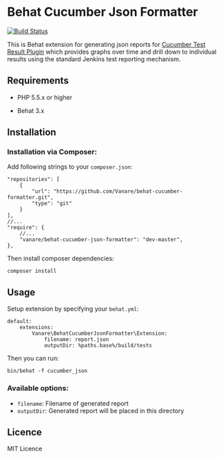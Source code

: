 # Behat Cucumber Json Formatter 

[![Build Status](https://travis-ci.org/Vanare/behat-cucumber-formatter.svg?branch=master)](https://travis-ci.org/Vanare/behat-cucumber-formatter)

This is Behat extension for generating json reports for [Cucumber Test Result Plugin](https://github.com/jenkinsci/cucumber-testresult-plugin/) which provides graphs over time and drill down to individual results using the standard Jenkins test reporting mechanism.

## Requirements

- PHP 5.5.x or higher

- Behat 3.x

## Installation

### Installation via Composer:

Add following strings to your `composer.json`:

```
"repositories": [
    {
        "url": "https://github.com/Vanare/behat-cucumber-formatter.git",
        "type": "git"
    }
],
//...
"require": {
    //...
    "vanare/behat-cucumber-json-formatter": "dev-master",
},
```

Then install composer dependencies:

```
composer install
```

## Usage

Setup extension by specifying your `behat.yml`:

```
default:
    extensions:
        Vanare\BehatCucumberJsonFormatter\Extension:
            filename: report.json
            outputDir: %paths.base%/build/tests
```

Then you can run:

```
bin/behat -f cucumber_json
```

### Available options:

- `filename`: Filename of generated report
- `outputDir`: Generated report will be placed in this directory

## Licence

MIT Licence